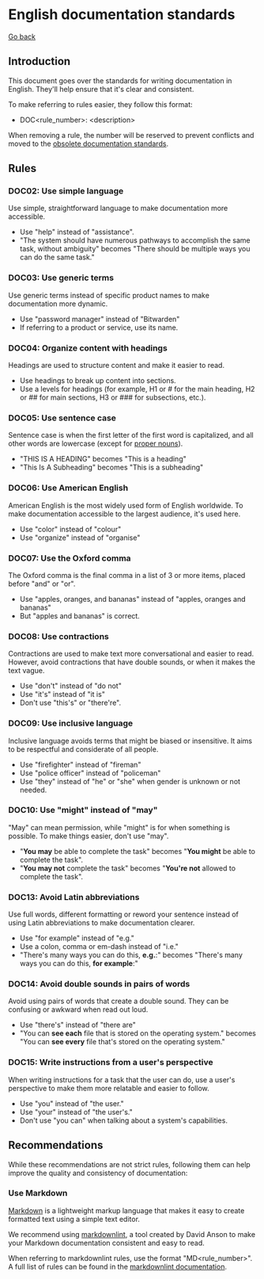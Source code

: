 # English documentation standards

[Go back](../README.md)

## Introduction

This document goes over the standards for writing documentation in English. They'll help ensure that it's clear and consistent.

To make referring to rules easier, they follow this format:

- DOC<rule_number>: \<description>

When removing a rule, the number will be reserved to prevent conflicts and moved to the [obsolete documentation standards](Obsolete/EN.md).

## Rules

### DOC02: Use simple language

Use simple, straightforward language to make documentation more accessible.

- Use "help" instead of "assistance".
- "The system should have numerous pathways to accomplish the same task, without ambiguity" becomes "There should be multiple ways you can do the same task."

### DOC03: Use generic terms

Use generic terms instead of specific product names to make documentation more dynamic.

- Use "password manager" instead of "Bitwarden"
- If referring to a product or service, use its name.

### DOC04: Organize content with headings

Headings are used to structure content and make it easier to read.

- Use headings to break up content into sections.
- Use a levels for headings (for example, H1 or # for the main heading, H2 or ## for main sections, H3 or ### for subsections, etc.).

### DOC05: Use sentence case

Sentence case is when the first letter of the first word is capitalized, and all other words are lowercase (except for [proper nouns](https://en.wikipedia.org/wiki/Proper_noun)).

- "THIS IS A HEADING" becomes "This is a heading"
- "This Is A Subheading" becomes "This is a subheading"

### DOC06: Use American English

American English is the most widely used form of English worldwide. To make documentation accessible to the largest audience, it's used here.

- Use "color" instead of "colour"
- Use "organize" instead of "organise"

### DOC07: Use the Oxford comma

The Oxford comma is the final comma in a list of 3 or more items, placed before "and" or "or".

- Use "apples, oranges, and bananas" instead of "apples, oranges and bananas"
- But "apples and bananas" is correct.

### DOC08: Use contractions

Contractions are used to make text more conversational and easier to read. However, avoid contractions that have double sounds, or when it makes the text vague.

- Use "don't" instead of "do not"
- Use "it's" instead of "it is"
- Don't use "this's" or "there're".

### DOC09: Use inclusive language

Inclusive language avoids terms that might be biased or insensitive. It aims to be respectful and considerate of all people.

- Use "firefighter" instead of "fireman"
- Use "police officer" instead of "policeman"
- Use "they" instead of "he" or "she" when gender is unknown or not needed.

### DOC10: Use "might" instead of "may"

"May" can mean permission, while "might" is for when something is possible. To make things easier, don't use "may".

- "**You may** be able to complete the task" becomes "**You might** be able to complete the task".
- "**You may not** complete the task" becomes "**You're not** allowed to complete the task".

### DOC13: Avoid Latin abbreviations

Use full words, different formatting or reword your sentence instead of using Latin abbreviations to make documentation clearer.

- Use "for example" instead of "e.g."
- Use a colon, comma or em-dash instead of "i.e."
- "There's many ways you can do this, **e.g.**:" becomes "There's many ways you can do this, **for example**:"

### DOC14: Avoid double sounds in pairs of words

Avoid using pairs of words that create a double sound. They can be confusing or awkward when read out loud.

- Use "there's" instead of "there are"
- "You can **see each** file that is stored on the operating system." becomes "You can **see every** file that's stored on the operating system."

### DOC15: Write instructions from a user's perspective

When writing instructions for a task that the user can do, use a user's perspective to make them more relatable and easier to follow.

- Use "you" instead of "the user."
- Use "your" instead of "the user's."
- Don't use "you can" when talking about a system's capabilities.

## Recommendations

While these recommendations are not strict rules, following them can help improve the quality and consistency of documentation:

### Use Markdown

[Markdown](https://en.wikipedia.org/wiki/Markdown) is a lightweight markup language that makes it easy to create formatted text using a simple text editor.

We recommend using [markdownlint](https://github.com/DavidAnson/markdownlint), a tool created by David Anson to make your Markdown documentation consistent and easy to read.

When referring to markdownlint rules, use the format "MD<rule_number>". A full list of rules can be found in the [markdownlint documentation](https://github.com/DavidAnson/markdownlint/tree/main/doc).
